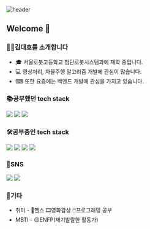 ![header](https://capsule-render.vercel.app/api?type=waving&color=timeGradient&height=300&section=header&text=Hello%20World!&fontSize=90&animation=fadeIn&fontAlignY=38&desc=Daeho's%20git&descAlignY=51&descAlign=71)

## Welcome 👋

### 🙎‍♂️김대호를 소개합니다
- 🎓 서울로봇고등학교 첨단로봇시스템과에 재학 중입니다.
- 💻 영상처리, 자율주행 알고리즘 개발에 관심이 많습니다.
- ⌨ 또한 요즘에는 백엔드 개발에 관심을 가지고 있습니다.

### 📚공부했던 tech stack
<img src="https://img.shields.io/badge/Python-FFD43B?style=flat-square&logo=Python&logoColor=white"/></a>
<img src="https://img.shields.io/badge/C-A8B9CC?style=flat-square&logo=C&logoColor=white"/></a>
<img src="https://img.shields.io/badge/HTML5-E34F26?style=flat-square&logo=HTML5&logoColor=white"/></a>

### 🛠공부중인 tech stack
<img src="https://img.shields.io/badge/Java-007396?style=flat-square&logo=Java&logoColor=white"/></a>
<img src="https://img.shields.io/badge/MySQL-4479A1?style=flat-square&logo=MySQL&logoColor=white"/></a>
<img src="https://img.shields.io/badge/C++-4B7BE5?style=flat-square&logo=cplusplus#&logoColor=white"/></a>
<img src="https://img.shields.io/badge/ROS-001E6C?style=flat-square&logo=ros#&logoColor=white"/></a>

### 📱SNS
<a href="https://www.instagram.com/kho_o4/?hl=ko" target="_blank"><img src="https://img.shields.io/badge/kho_04-E4405F?style=flat-square&logo=Instagram&logoColor=white"/></a>
<a href="https://www.instagram.com/k.haruto__/?hl=ko" target="_blank"><img src="https://img.shields.io/badge/k.haruto__-E4405F?style=flat-square&logo=Instagram&logoColor=white"/></a>

### 🌈기타
- 취미 - 💪헬스 🎞영화감상 🖱프로그래밍 공부
- MBTI - 😉ENFP(재기발랄한 활동가)
